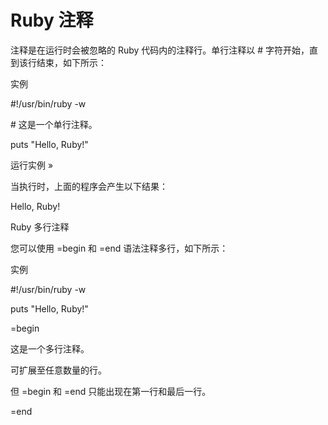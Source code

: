 # Ruby 注释



注释是在运行时会被忽略的 Ruby 代码内的注释行。单行注释以 \# 字符开始，直到该行结束，如下所示：

实例

\#!/usr/bin/ruby -w

 

\# 这是一个单行注释。

 

puts "Hello, Ruby!"



运行实例 »

当执行时，上面的程序会产生以下结果：

Hello, Ruby!

Ruby 多行注释

您可以使用 =begin 和 =end 语法注释多行，如下所示：

实例

\#!/usr/bin/ruby -w

 

puts "Hello, Ruby!"

 

=begin

这是一个多行注释。

可扩展至任意数量的行。

但 =begin 和 =end 只能出现在第一行和最后一行。 

=end

